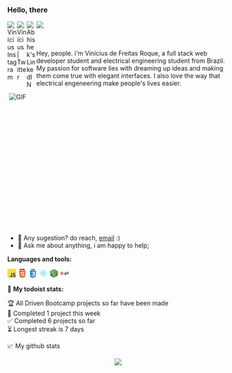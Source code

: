 ### Hello, there
<a href="https://www.instagram.com/viinicius_roque/">
  <img align="left" alt="Vinícius Instagram" width="22px" src="https://raw.githubusercontent.com/hussainweb/hussainweb/main/icons/instagram.png" />
</a>
<a href="https://twitter.com/vinifr_10">
  <img align="left" alt="Vinícius | Twitter" width="22px" src="https://raw.githubusercontent.com/peterthehan/peterthehan/master/assets/twitter.svg" />
</a>
<a href="https://www.linkedin.com/in/vin%C3%ADcius-de-freitas-roque/">
  <img align="left" alt="Abhishek's LinkedIN" width="22px" src="https://raw.githubusercontent.com/peterthehan/peterthehan/master/assets/linkedin.svg" />
</a>

![](https://visitor-badge.glitch.me/badge?page_id=vinicius-roque.vinicius-roque)

<br />

Hey, people. i'm Vinícius de Freitas Roque, a full stack web developer student and electrical engineering student from Brazil. My passion for software lies with dreaming up ideas and making them come true with elegant interfaces. I also love the way that electrical engeneering make people's lives easier.

  <img align="right" alt="GIF" src="https://github.com/abhisheknaiidu/abhisheknaiidu/blob/master/code.gif?raw=true" width="500" height="320" />
  
- 💼 Any sugestion? do reach, [email](mailto:viniciusfr6@gmail.com) :)
- 💬 Ask me about anything, i am happy to help;

**Languages and tools:**  

<code><img height="20" src="https://raw.githubusercontent.com/github/explore/80688e429a7d4ef2fca1e82350fe8e3517d3494d/topics/javascript/javascript.png"></code>
<code><img height="20" src="https://raw.githubusercontent.com/github/explore/80688e429a7d4ef2fca1e82350fe8e3517d3494d/topics/html/html.png"></code>
<code><img height="20" src="https://raw.githubusercontent.com/github/explore/80688e429a7d4ef2fca1e82350fe8e3517d3494d/topics/css/css.png"></code>
<code><img height="20" src="https://raw.githubusercontent.com/github/explore/80688e429a7d4ef2fca1e82350fe8e3517d3494d/topics/react/react.png"></code>
<code><img height="20" src="https://raw.githubusercontent.com/github/explore/80688e429a7d4ef2fca1e82350fe8e3517d3494d/topics/nodejs/nodejs.png"></code>
<code><img height="20" src="https://raw.githubusercontent.com/github/explore/80688e429a7d4ef2fca1e82350fe8e3517d3494d/topics/git/git.png"></code>

🚧 **My todoist stats:**
<!-- TODO-IST:START -->
🏆  All Driven Bootcamp projects so far have been made          
🌸  Completed 1 project this week           
✅  Completed 6 projects so far           
⏳  Longest streak is 7 days
<!-- TODO-IST:END -->


📈 My github stats

<p align="center"> <img src="https://github-readme-stats.vercel.app/api?username=vinicius-roque&show_icons=true&theme=gotham%22%20alt=%22vinicius-roque" />
